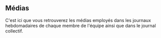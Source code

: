 ## Médias

C'est ici que vous retrouverez les médias employés dans les journaux hebdomadaires de chaque membre de l'équipe ainsi que dans le journal collectif.
